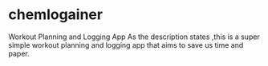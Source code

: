 # chemlogainer
Workout Planning and Logging App
As the description states ,this is a super simple workout planning and logging app that aims to save us time and paper.
